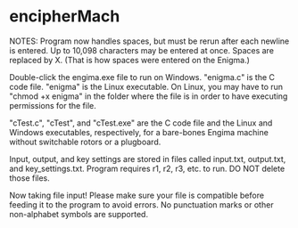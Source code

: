 # encipherMach
NOTES: 
Program now handles spaces, but must be rerun after each newline is entered. Up to 10,098 characters may be entered at once. Spaces  are replaced by X. (That is how spaces were entered on the Enigma.)

Double-click the engima.exe file to run on Windows. "enigma.c" is the C code file. "enigma" is the Linux executable. On Linux, you may have to run "chmod +x enigma" in the folder where the file is in order to have executing permissions for the file. 

"cTest.c", "cTest", and "cTest.exe" are the C code file and the Linux and Windows executables, respectively, for a bare-bones Engima machine without switchable rotors or a plugboard. 

Input, output, and key settings are stored in files called input.txt, output.txt, and key_settings.txt. 
Program requires r1, r2, r3, etc. to run. DO NOT delete those files. 

Now taking file input! Please make sure your file is compatible before feeding it to the program to avoid errors. No punctuation marks or other non-alphabet symbols are supported. 

